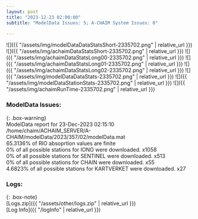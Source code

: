 ```yaml
---
layout: post
title: "2023-12-23 02:00:00"
subtitle: "ModelData Issues: 5; A-CHAIM System Issues: 0"

---
```


![]({{ "/assets/img/modelDataDataStatsShort-2335702.png" | relative_url }})
![]({{ "/assets/img/achaimDataStatsShort-2335702.png" | relative_url }})
![]({{ "/assets/img/achaimDataStatsLong00-2335702.png" | relative_url }})
![]({{ "/assets/img/achaimDataStatsLong01-2335702.png" | relative_url }})
![]({{ "/assets/img/achaimDataStatsLong02-2335702.png" | relative_url }})
![]({{ "/assets/img/modelDataDataStats-2335702.png" | relative_url }})
![]({{ "/assets/img/modelDataStationStats-2335702.png" | relative_url }})
![]({{ "/assets/img/achaimRunTime-2335702.png" | relative_url }})


### ModelData Issues:  
  
{: .box-warning}  
 ModelData report for 23-Dec-2023 02:15:10   
 /home/chaim/ACHAIM_SERVER/A-CHAIM/modelData/2023/357/02/modelData.mat   
 65.3136% of RIO absoprtion values are finite   
 0% of all possible stations for IONO were downloaded. x1058   
 0% of all possible stations for SENTINEL were downloaded. x513   
 0% of all possible stations for CHAIN were downloaded. x55   
 4.6823% of all possible stations for KARTVERKET were downloaded. x27   
  


### Logs:  
  
{: .box-note}  
[Logs.zip]({{ "/assets/other/logs.zip" | relative_url }})  
[Log Info]({{ "/logInfo" | relative_url }})  
